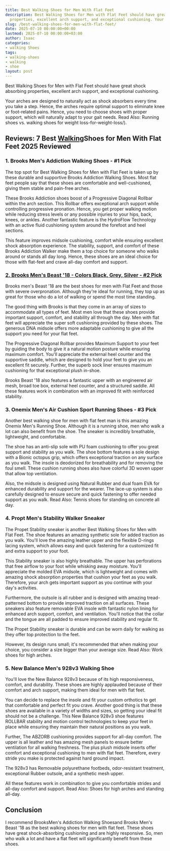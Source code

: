 ```yaml
---
title: Best Walking Shoes for Men With Flat Feet
description: Best Walking Shoes for Men with Flat Feet should have great shock absorbing
  properties, excellent arch support, and exceptional cushioning. Your arches are...
slug: /best-walking-shoes-for-men-with-flat-feet/
date: 2025-07-10 00:00:00+00:00
lastmod: 2025-07-10 00:00:00+03:00
author: Isaac
categories:
- walking Shoes
tags:
- walking-shoes
- walking
- shoe
layout: post
---
```

Best Walking Shoes for Men with Flat Feet should have great shock absorbing properties, excellent arch support, and exceptional cushioning.

Your arches are designed to naturally act as shock absorbers every time you take a step. Hence, the arches require optimal support to eliminate knee or foot-related pains. Hence, you need to choose shoes with proper support, which will naturally adapt to your gait needs. Read Also: Running shoes vs. walking shoes for weight loss-for-weight-loss/).

##  **Reviews: 7 Best [Walking](https://pestpolicy.com/best-walking-shoes-for-high-arches/)Shoes for Men With Flat Feet 2025 Reviewed**

###  **1. Brooks Men's Addiction Walking Shoes - #1 Pick**

The top spot for Best Walking Shoes for Men with Flat Feet is taken up by these durable and supportive Brooks Addiction Walking Shoes. Most flat feet people say that these shoes are comfortable and well-cushioned, giving them stable and pain-free arches.

These Brooks Addiction shoes boost of a Progressive Diagonal Rollbar within the arch section. This Rollbar offers exceptional arch support while controlling progressive pronation. Hence, you get proper walking motion while reducing stress levels or any possible injuries to your hips, back, knees, or ankles. Another fantastic feature is the HydroFlow Technology with an active fluid cushioning system around the forefoot and heel sections.

This feature improves midsole cushioning, comfort while ensuring excellent shock absorption experience. The stability, support, and comfort of these Brooks Addiction Walker make them a top choice for someone who walks around or stands all day long. Hence, these shoes are an ideal choice for those with flat-feet and crave all-day comfort and support.

###  [2. Brooks Men's Beast '18 - Colors Black, Grey, Silver - #2 Pick](https://www.amazon.com/dp/B077TD3C6G/?tag=p-policy-20)

Brooks men's Beast '18 are the best shoes for men with Flat Feet and those with severe overpronation. Although they're ideal for running, they top up as great for those who do a lot of walking or spend the most time standing.

The good thing with Brooks is that they come in an array of sizes to accommodate all types of feet. Most men love that these shoes provide important support, comfort, and stability all through the day. Men with flat feet will appreciate the super soft cushioning provided by these shoes. The generous DNA midsole offers more adaptable cushioning to give all the support you need for your flat feet.

The Progressive Diagonal Rollbar provides Maximum Support to your feet by guiding the body to give it a natural motion posture while ensuring maximum comfort. You'll appreciate the external heel counter and the supportive saddle, which are designed to hold your feet to give you an excellent fit securely. Further, the superb sock liner ensures maximum cushioning for that exceptional plush in-shoe.

Brooks Beast '18 also features a fantastic upper with an engineered air mesh, broad toe box, external heel counter, and a structured saddle. All these features work in combination with an improved fit with reinforced stability.

###  **3. Onemix Men's Air Cushion Sport Running Shoes - #3 Pick**

Another best walking shoe for men with flat feet man is this amazing Onemix Men's Running Shoe. Although it is a running shoe, men who walk a lot can also benefit from the shoe. The sneaker is incredibly breathable, lightweight, and comfortable.

The shoe has an anti-slip sole with PU foam cushioning to offer you great support and stability as you walk. The shoe bottom features a sole design with a Bionic octopus grip, which offers exceptional traction on any surface as you walk. The insole is deodorized for breathability and for removing the foul smell. These cushion running shoes also have colorful 3D woven upper that allow top ventilation.

Also, the midsole is designed using Natural Rubber and dual foam EVA for enhanced durability and support for the wearer. The lace-up system is also carefully designed to ensure secure and quick fastening to offer needed support as you walk. Read Also: Tennis shoes for standing on concrete all day.

###  **4. Propt Men's Stability Walker Sneaker**

The Propet Stability sneaker is another Best Walking Shoes for Men with Flat Feet. The shoe features an amazing synthetic sole for added traction as you walk. You'll love the amazing leather upper and the flexible D-rings lacing system, which allows easy and quick fastening for a customized fit and extra support to your foot.

This Stability sneaker is also highly breathable. The upper has perforations that free airflow to your foot while whisking away moisture. You'll appreciate the molded EVA midsole, which is lightweight and comes with amazing shock absorption properties that cushion your feet as you walk. Therefore, your arch gets important support as you continue with your day's activities.

Furthermore, the outsole is all rubber and is designed with amazing tread-patterned bottom to provide improved traction on all surfaces. These sneakers also feature removable EVA insole with fantastic nylon lining for enhanced arch support, comfort, and ventilation. You'll notice that the collar and the tongue are all padded to ensure improved stability and regular fit.

The Propet Stability sneaker is durable and can be worn daily for walking as they offer top protection to the feet.

However, its design runs small; it's recommended that when making your choice, you consider a size bigger than your average size. Read Also: Work shoes for high arches.

###  **5. New Balance Men's 928v3 Walking Shoe**

You'll love the New Balance 928v3 because of its high responsiveness, comfort, and durability. These shoes are highly applauded because of their comfort and arch support, making them ideal for men with flat feet.

You can decide to replace the insole and fit your custom orthotics to get that comfortable and perfect fit you crave. Another good thing is that these shoes are available in a variety of widths and sizes, so getting your ideal fit should not be a challenge. This New Balance 928v3 shoe features ROLLBAR stability and motion control technologies to keep your feet in place while ensuring they maintain their natural positions as you walk.

Further, The ABZORB cushioning provides support for all-day comfort. The upper is all leather and has amazing mesh panels to ensure better ventilation for all walking freshness. The plus plush midsole inserts offer comfort and exceptional cushioning to men with flat feet. Therefore, every stride you make is protected against hard ground impact.

The 928v3 has Removable polyurethane footbeds, odor-resistant treatment, exceptional Rubber outsole, and a synthetic mesh upper.

All these features work in combination to give you comfortable strides and all-day comfort and support. Read Also: Shoes for high arches and standing all-day.

##  Conclusion

I recommend BrooksMen's Addiction Walking Shoesand Brooks Men's Beast '18 as the best walking shoes for men with flat feet. These shoes have great shock-absorbing cushioning and are highly responsive. So, men who walk a lot and have a flat fleet will significantly benefit from these shoes.
